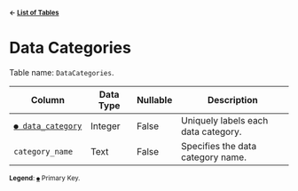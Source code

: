 <sup>**← [List of Tables](../../README.md#Metadatabase-Schema)**</sup>

# Data Categories

Table name: `DataCategories`.

| Column                                  | Data Type | Nullable | Description                         |
| --------------------------------------- | --------- | -------- | ----------------------------------- |
| [`● data_category`](data_categories.md) | Integer   | False    | Uniquely labels each data category. |
| `category_name`                         | Text      | False    | Specifies the data category name.   |

<sup>**Legend**: [`●`](data_categories.md) Primary Key.</sup>
